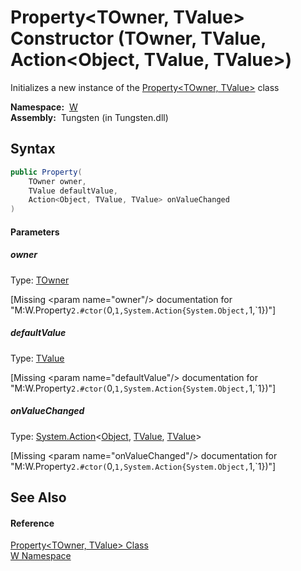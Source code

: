 Property&lt;TOwner, TValue> Constructor (TOwner, TValue, Action&lt;Object, TValue, TValue>)
===========================================================================================
   Initializes a new instance of the [Property&lt;TOwner, TValue>][1] class

  **Namespace:**  [W][2]  
  **Assembly:**  Tungsten (in Tungsten.dll)

Syntax
------

```csharp
public Property(
	TOwner owner,
	TValue defaultValue,
	Action<Object, TValue, TValue> onValueChanged
)
```

#### Parameters

##### *owner*
Type: [TOwner][1]  

[Missing &lt;param name="owner"/> documentation for "M:W.Property`2.#ctor(`0,`1,System.Action{System.Object,`1,`1})"]


##### *defaultValue*
Type: [TValue][1]  

[Missing &lt;param name="defaultValue"/> documentation for "M:W.Property`2.#ctor(`0,`1,System.Action{System.Object,`1,`1})"]


##### *onValueChanged*
Type: [System.Action][3]&lt;[Object][4], [TValue][1], [TValue][1]>  

[Missing &lt;param name="onValueChanged"/> documentation for "M:W.Property`2.#ctor(`0,`1,System.Action{System.Object,`1,`1})"]



See Also
--------

#### Reference
[Property&lt;TOwner, TValue> Class][1]  
[W Namespace][2]  

[1]: README.md
[2]: ../README.md
[3]: http://msdn.microsoft.com/en-us/library/bb549392
[4]: http://msdn.microsoft.com/en-us/library/e5kfa45b